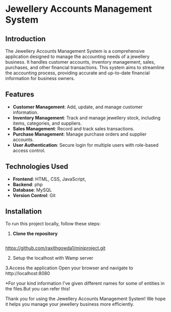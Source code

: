 # Jewellery Accounts Management System

## Introduction
The Jewellery Accounts Management System is a comprehensive application designed to manage the accounting needs of a jewellery business. It handles customer accounts, inventory management, sales, purchases, and other financial transactions. This system aims to streamline the accounting process, providing accurate and up-to-date financial information for business owners.

## Features
- **Customer Management**: Add, update, and manage customer information.
- **Inventory Management**: Track and manage jewellery stock, including items, categories, and suppliers.
- **Sales Management**: Record and track sales transactions.
- **Purchase Management**: Manage purchase orders and supplier accounts.
- **User Authentication**: Secure login for multiple users with role-based access control.

## Technologies Used
- **Frontend**: HTML, CSS, JavaScript,
- **Backend**: php
- **Database**: MySQL
- **Version Control**: Git

## Installation
To run this project locally, follow these steps:

1. **Clone the repository**
   ```bash
https://github.com/raxithgowda1/miniproject.git

2. Setup the localhost with Wamp server

3.Access the application
Open your browser and navigate to http://localhost:8080


*For your kind information I've given different names for some of entities in the files.But you can refer this!

Thank you for using the Jewellery Accounts Management System! We hope it helps you manage your jewellery business more efficiently.
